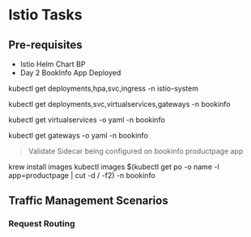 # Istio Tasks

## Pre-requisites

- Istio Helm Chart BP
- Day 2 BookInfo App Deployed

kubectl get deployments,hpa,svc,ingress -n istio-system

kubectl get deployments,svc,virtualservices,gateways -n bookinfo

kubectl get virtualservices -o yaml -n bookinfo

kubectl get gateways -o yaml -n bookinfo

> Validate Sidecar being configured on bookinfo productpage app

krew install images
kubectl images $(kubectl get po -o name -l app=productpage | cut -d / -f2) -n bookinfo

## Traffic Management Scenarios

### Request Routing
